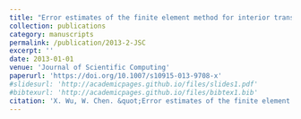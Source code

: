 ```yaml
---
title: "Error estimates of the finite element method for interior transmission problems"
collection: publications
category: manuscripts
permalink: /publication/2013-2-JSC
excerpt: ''
date: 2013-01-01
venue: 'Journal of Scientific Computing'
paperurl: 'https://doi.org/10.1007/s10915-013-9708-x'
#slidesurl: 'http://academicpages.github.io/files/slides1.pdf'
#bibtexurl: 'http://academicpages.github.io/files/bibtex1.bib'
citation: 'X. Wu, W. Chen. &quot;Error estimates of the finite element method for interior transmission problems.&quot; <i>Journal of Scientific Computing</i>. 57(2), 331-348, 2013. https://doi.org/10.1007/s10915-013-9708-x'
---
```

